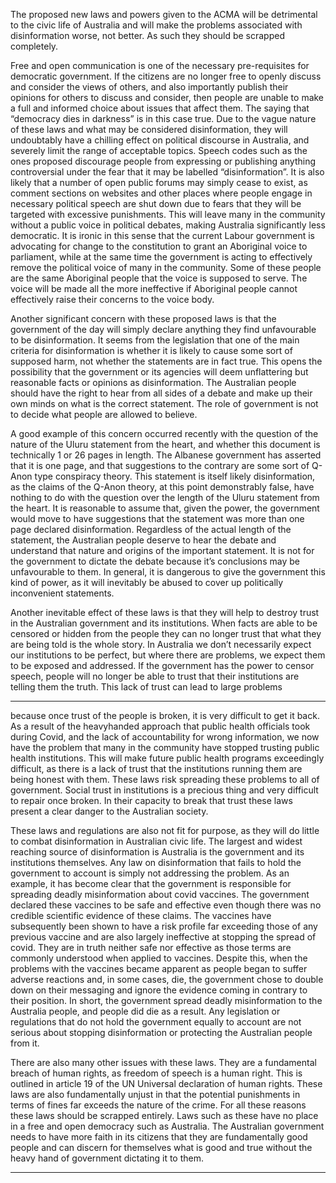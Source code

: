 The proposed new laws and powers given to the ACMA will be detrimental to the civic life of
Australia and will make the problems associated with disinformation worse, not better. As such they
should be scrapped completely.

Free and open communication is one of the necessary pre-requisites for democratic government. If
the citizens are no longer free to openly discuss and consider the views of others, and also
importantly publish their opinions for others to discuss and consider, then people are unable to make
a full and informed choice about issues that affect them. The saying that “democracy dies in
darkness” is in this case true. Due to the vague nature of these laws and what may be considered
disinformation, they will undoubtably have a chilling effect on political discourse in Australia, and
severely limit the range of acceptable topics. Speech codes such as the ones proposed discourage
people from expressing or publishing anything controversial under the fear that it may be labelled
“disinformation”. It is also likely that a number of open public forums may simply cease to exist, as
comment sections on websites and other places where people engage in necessary political speech
are shut down due to fears that they will be targeted with excessive punishments. This will leave
many in the community without a public voice in political debates, making Australia significantly less
democratic. It is ironic in this sense that the current Labour government is advocating for change to
the constitution to grant an Aboriginal voice to parliament, while at the same time the government is
acting to effectively remove the political voice of many in the community. Some of these people are
the same Aboriginal people that the voice is supposed to serve. The voice will be made all the more
ineffective if Aboriginal people cannot effectively raise their concerns to the voice body.

Another significant concern with these proposed laws is that the government of the day will simply
declare anything they find unfavourable to be disinformation. It seems from the legislation that one
of the main criteria for disinformation is whether it is likely to cause some sort of supposed harm,
not whether the statements are in fact true. This opens the possibility that the government or its
agencies will deem unflattering but reasonable facts or opinions as disinformation. The Australian
people should have the right to hear from all sides of a debate and make up their own minds on
what is the correct statement. The role of government is not to decide what people are allowed to
believe.

A good example of this concern occurred recently with the question of the nature of the Uluru
statement from the heart, and whether this document is technically 1 or 26 pages in length. The
Albanese government has asserted that it is one page, and that suggestions to the contrary are some
sort of Q-Anon type conspiracy theory. This statement is itself likely disinformation, as the claims of
the Q-Anon theory, at this point demonstrably false, have nothing to do with the question over the
length of the Uluru statement from the heart. It is reasonable to assume that, given the power, the
government would move to have suggestions that the statement was more than one page declared
disinformation. Regardless of the actual length of the statement, the Australian people deserve to
hear the debate and understand that nature and origins of the important statement. It is not for the
government to dictate the debate because it’s conclusions may be unfavourable to them. In general,
it is dangerous to give the government this kind of power, as it will inevitably be abused to cover up
politically inconvenient statements.

Another inevitable effect of these laws is that they will help to destroy trust in the Australian
government and its institutions. When facts are able to be censored or hidden from the people they
can no longer trust that what they are being told is the whole story. In Australia we don’t necessarily
expect our institutions to be perfect, but where there are problems, we expect them to be exposed
and addressed. If the government has the power to censor speech, people will no longer be able to
trust that their institutions are telling them the truth. This lack of trust can lead to large problems


-----

because once trust of the people is broken, it is very difficult to get it back. As a result of the heavyhanded approach that public health officials took during Covid, and the lack of accountability for
wrong information, we now have the problem that many in the community have stopped trusting
public health institutions. This will make future public health programs exceedingly difficult, as there
is a lack of trust that the institutions running them are being honest with them. These laws risk
spreading these problems to all of government. Social trust in institutions is a precious thing and very
difficult to repair once broken. In their capacity to break that trust these laws present a clear danger
to the Australian society.

These laws and regulations are also not fit for purpose, as they will do little to combat disinformation
in Australian civic life. The largest and widest reaching source of disinformation is Australia is the
government and its institutions themselves. Any law on disinformation that fails to hold the
government to account is simply not addressing the problem. As an example, it has become clear
that the government is responsible for spreading deadly misinformation about covid vaccines. The
government declared these vaccines to be safe and effective even though there was no credible
scientific evidence of these claims. The vaccines have subsequently been shown to have a risk profile
far exceeding those of any previous vaccine and are also largely ineffective at stopping the spread of
covid. They are in truth neither safe nor effective as those terms are commonly understood when
applied to vaccines. Despite this, when the problems with the vaccines became apparent as people
began to suffer adverse reactions and, in some cases, die, the government chose to double down on
their messaging and ignore the evidence coming in contrary to their position. In short, the
government spread deadly misinformation to the Australia people, and people did die as a result.
Any legislation or regulations that do not hold the government equally to account are not serious
about stopping disinformation or protecting the Australian people from it.

There are also many other issues with these laws. They are a fundamental breach of human rights, as
freedom of speech is a human right. This is outlined in article 19 of the UN Universal declaration of
human rights. These laws are also fundamentally unjust in that the potential punishments in terms of
fines far exceeds the nature of the crime. For all these reasons these laws should be scrapped
entirely. Laws such as these have no place in a free and open democracy such as Australia. The
Australian government needs to have more faith in its citizens that they are fundamentally good
people and can discern for themselves what is good and true without the heavy hand of government
dictating it to them.


-----

